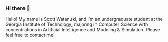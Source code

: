 ### Hi there 👋

Hello! My name is Scott Watanuki, and I’m an undergraduate student at the Georgia Institute of Technology, majoring in Computer Science with concentrations in Artificial Intelligence and Modeling & Simulation.
Please feel free to contact me!